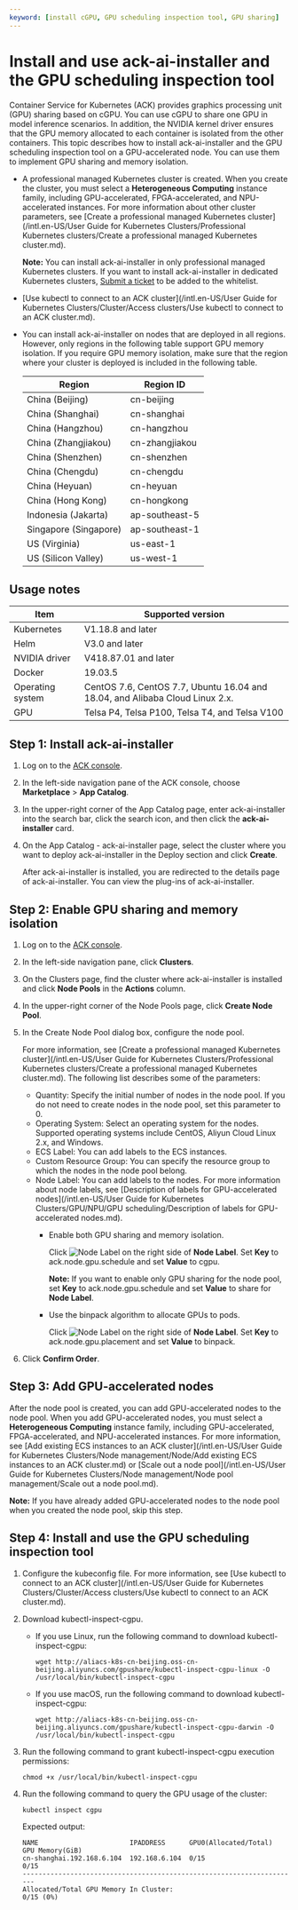 ```yaml
---
keyword: [install cGPU, GPU scheduling inspection tool, GPU sharing]
---
```


# Install and use ack-ai-installer and the GPU scheduling inspection tool

Container Service for Kubernetes \(ACK\) provides graphics processing unit \(GPU\) sharing based on cGPU. You can use cGPU to share one GPU in model inference scenarios. In addition, the NVIDIA kernel driver ensures that the GPU memory allocated to each container is isolated from the other containers. This topic describes how to install ack-ai-installer and the GPU scheduling inspection tool on a GPU-accelerated node. You can use them to implement GPU sharing and memory isolation.

-   A professional managed Kubernetes cluster is created. When you create the cluster, you must select a **Heterogeneous Computing** instance family, including GPU-accelerated, FPGA-accelerated, and NPU-accelerated instances. For more information about other cluster parameters, see [Create a professional managed Kubernetes cluster](/intl.en-US/User Guide for Kubernetes Clusters/Professional Kubernetes clusters/Create a professional managed Kubernetes cluster.md).

    **Note:** You can install ack-ai-installer in only professional managed Kubernetes clusters. If you want to install ack-ai-installer in dedicated Kubernetes clusters, [Submit a ticket](https://workorder-intl.console.aliyun.com/console.htm) to be added to the whitelist.

-   [Use kubectl to connect to an ACK cluster](/intl.en-US/User Guide for Kubernetes Clusters/Cluster/Access clusters/Use kubectl to connect to an ACK cluster.md).
-   You can install ack-ai-installer on nodes that are deployed in all regions. However, only regions in the following table support GPU memory isolation. If you require GPU memory isolation, make sure that the region where your cluster is deployed is included in the following table.

    |Region|Region ID|
    |------|---------|
    |China \(Beijing\)|cn-beijing|
    |China \(Shanghai\)|cn-shanghai|
    |China \(Hangzhou\)|cn-hangzhou|
    |China \(Zhangjiakou\)|cn-zhangjiakou|
    |China \(Shenzhen\)|cn-shenzhen|
    |China \(Chengdu\)|cn-chengdu|
    |China \(Heyuan\)|cn-heyuan|
    |China \(Hong Kong\)|cn-hongkong|
    |Indonesia \(Jakarta\)|ap-southeast-5|
    |Singapore \(Singapore\)|ap-southeast-1|
    |US \(Virginia\)|us-east-1|
    |US \(Silicon Valley\)|us-west-1|


## Usage notes

|Item|Supported version|
|----|-----------------|
|Kubernetes|V1.18.8 and later|
|Helm|V3.0 and later|
|NVIDIA driver|V418.87.01 and later|
|Docker|19.03.5|
|Operating system|CentOS 7.6, CentOS 7.7, Ubuntu 16.04 and 18.04, and Alibaba Cloud Linux 2.x.|
|GPU|Telsa P4, Telsa P100, Telsa T4, and Telsa V100|

## Step 1: Install ack-ai-installer

1.  Log on to the [ACK console](https://cs.console.aliyun.com).

2.  In the left-side navigation pane of the ACK console, choose **Marketplace** \> **App Catalog**.

3.  In the upper-right corner of the App Catalog page, enter ack-ai-installer into the search bar, click the search icon, and then click the **ack-ai-installer** card.

4.  On the App Catalog - ack-ai-installer page, select the cluster where you want to deploy ack-ai-installer in the Deploy section and click **Create**.

    After ack-ai-installer is installed, you are redirected to the details page of ack-ai-installer. You can view the plug-ins of ack-ai-installer.


## Step 2: Enable GPU sharing and memory isolation

1.  Log on to the [ACK console](https://cs.console.aliyun.com).

2.  In the left-side navigation pane, click **Clusters**.

3.  On the Clusters page, find the cluster where ack-ai-installer is installed and click **Node Pools** in the **Actions** column.

4.  In the upper-right corner of the Node Pools page, click **Create Node Pool**.

5.  In the Create Node Pool dialog box, configure the node pool.

    For more information, see [Create a professional managed Kubernetes cluster](/intl.en-US/User Guide for Kubernetes Clusters/Professional Kubernetes clusters/Create a professional managed Kubernetes cluster.md). The following list describes some of the parameters:

    -   Quantity: Specify the initial number of nodes in the node pool. If you do not need to create nodes in the node pool, set this parameter to 0.
    -   Operating System: Select an operating system for the nodes. Supported operating systems include CentOS, Aliyun Cloud Linux 2.x, and Windows.
    -   ECS Label: You can add labels to the ECS instances.
    -   Custom Resource Group: You can specify the resource group to which the nodes in the node pool belong.
    -   Node Label: You can add labels to the nodes. For more information about node labels, see [Description of labels for GPU-accelerated nodes](/intl.en-US/User Guide for Kubernetes Clusters/GPU/NPU/GPU scheduling/Description of labels for GPU-accelerated nodes.md).
        -   Enable both GPU sharing and memory isolation.

            Click ![Node Label](https://static-aliyun-doc.oss-accelerate.aliyuncs.com/assets/img/en-US/3817284161/p183919.png) on the right side of **Node Label**. Set **Key** to ack.node.gpu.schedule and set **Value** to cgpu.

            **Note:** If you want to enable only GPU sharing for the node pool, set **Key** to ack.node.gpu.schedule and set **Value** to share for **Node Label**.

        -   Use the binpack algorithm to allocate GPUs to pods.

            Click ![Node Label](https://static-aliyun-doc.oss-accelerate.aliyuncs.com/assets/img/en-US/3817284161/p183919.png) on the right side of **Node Label**. Set **Key** to ack.node.gpu.placement and set **Value** to binpack.

6.  Click **Confirm Order**.


## Step 3: Add GPU-accelerated nodes

After the node pool is created, you can add GPU-accelerated nodes to the node pool. When you add GPU-accelerated nodes, you must select a **Heterogeneous Computing** instance family, including GPU-accelerated, FPGA-accelerated, and NPU-accelerated instances. For more information, see [Add existing ECS instances to an ACK cluster](/intl.en-US/User Guide for Kubernetes Clusters/Node management/Node/Add existing ECS instances to an ACK cluster.md) or [Scale out a node pool](/intl.en-US/User Guide for Kubernetes Clusters/Node management/Node pool management/Scale out a node pool.md).

**Note:** If you have already added GPU-accelerated nodes to the node pool when you created the node pool, skip this step.

## Step 4: Install and use the GPU scheduling inspection tool

1.  Configure the kubeconfig file. For more information, see [Use kubectl to connect to an ACK cluster](/intl.en-US/User Guide for Kubernetes Clusters/Cluster/Access clusters/Use kubectl to connect to an ACK cluster.md).

2.  Download kubectl-inspect-cgpu.

    -   If you use Linux, run the following command to download kubectl-inspect-cgpu:

        ```
        wget http://aliacs-k8s-cn-beijing.oss-cn-beijing.aliyuncs.com/gpushare/kubectl-inspect-cgpu-linux -O /usr/local/bin/kubectl-inspect-cgpu
        ```

    -   If you use macOS, run the following command to download kubectl-inspect-cgpu:

        ```
        wget http://aliacs-k8s-cn-beijing.oss-cn-beijing.aliyuncs.com/gpushare/kubectl-inspect-cgpu-darwin -O /usr/local/bin/kubectl-inspect-cgpu
        ```

3.  Run the following command to grant kubectl-inspect-cgpu execution permissions:

    ```
    chmod +x /usr/local/bin/kubectl-inspect-cgpu
    ```

4.  Run the following command to query the GPU usage of the cluster:

    ```
    kubectl inspect cgpu
    ```

    Expected output:

    ```
    NAME                       IPADDRESS      GPU0(Allocated/Total)  GPU Memory(GiB)
    cn-shanghai.192.168.6.104  192.168.6.104  0/15                   0/15
    ----------------------------------------------------------------------
    Allocated/Total GPU Memory In Cluster:
    0/15 (0%)
    ```


